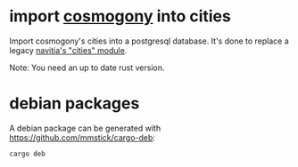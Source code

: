 # import [cosmogony](https://github.com/osm-without-borders/cosmogony/) into cities

Import cosmogony's cities into a postgresql database.
It's done to replace a legacy [navitia's "cities" module](https://github.com/CanalTP/navitia/tree/dev/source/cities).

Note: You need an up to date rust version.

# debian packages
A debian package can be generated with https://github.com/mmstick/cargo-deb:

`cargo deb`